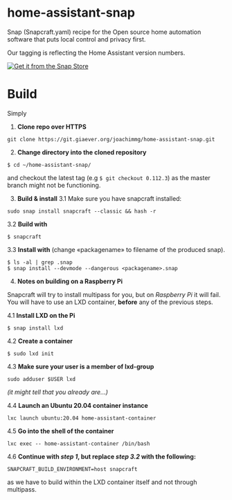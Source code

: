 # home-assistant-snap

Snap (Snapcraft.yaml) recipe for the Open source home automation software that puts local control and privacy first.

Our tagging is reflecting the Home Assistant version numbers.

[![Get it from the Snap Store](https://snapcraft.io/static/images/badges/en/snap-store-black.svg)](https://snapcraft.io/home-assistant-snap)

# Build
Simply

1. **Clone repo over HTTPS**

```
git clone https://git.giaever.org/joachimmg/home-assistant-snap.git
```

2. **Change directory into the cloned repository**

```
$ cd ~/home-assistant-snap/
```

and checkout the latest tag (e.g `$ git checkout 0.112.3`) as the master branch might not be functioning.

3. **Build & install**
3.1 Make sure you have snapcraft installed: 

```
sudo snap install snapcraft --classic && hash -r
```

3.2 **Build with**

```
$ snapcraft
```

3.3 **Install with** (change «packagename» to filename of the produced snap).

```
$ ls -al | grep .snap
$ snap install --devmode --dangerous <packagename>.snap
``` 

4. **Notes on building on a Raspberry Pi**

Snapcraft will try to install multipass for you, but on *Raspberry Pi* it will fail. You will have to use an LXD container, **before** any of the previous steps.

4.1 **Install LXD on the Pi**

```
$ snap install lxd
```

4.2 **Create a container**

```
$ sudo lxd init
```

4.3 **Make sure your user is a member of lxd-group**

```
sudo adduser $USER lxd
```

_(it might tell that you already are...)_

4.4 **Launch an Ubuntu 20.04 container instance**
```
lxc launch ubuntu:20.04 home-assistant-container
```

4.5 **Go into the shell of the container**

```
lxc exec -- home-assistant-container /bin/bash
```

4.6 **Continue with *step 1*, but replace *step 3.2* with the following:**

```
SNAPCRAFT_BUILD_ENVIRONMENT=host snapcraft
```

as we have to build within the LXD container itself and not through multipass.
